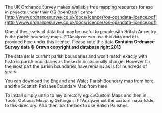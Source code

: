 The UK Ordnance Survey makes available free mapping resources for use in projects under their OS OpenData licence [http://www.ordnancesurvey.co.uk/docs/licences/os-opendata-licence.pdf](http://www.ordnancesurvey.co.uk/docs/licences/os-opendata-licence.pdf)

One of these sets of data that may be useful to people with British Ancestry is the parish boundary maps. FTAnalyzer can use this data and it is provided here under this licence. Please note this data **Contains Ordnance Survey data © Crown copyright and database right 2013**

The data set is current parish boundaries and won't match exactly with historic parish boundaries as these do occasionally change. However for the most part the parish boundaries have remains as is for hundreds of years.

You can download the England and Wales Parish Boundary map from [here](https://www.dropbox.com/s/l7wxwvyrc8mweee/EnglandWalesParishes.zip?dl=0), and the Scottish Parishes Boundary Map from [here](https://www.dropbox.com/s/1xvoma678ogsgm9/ScottishParishes.zip?dl=0)

To install simply unzip to any directory eg: c:\Custom Maps and then in Tools,  Options,  Mapping Settings in FTAnalyzer set the custom maps folder to this directory. Also then tick the box to use British Parishes.
